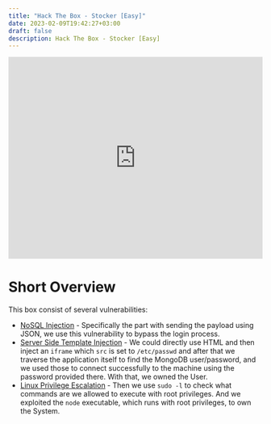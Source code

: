```yaml
---
title: "Hack The Box - Stocker [Easy]"
date: 2023-02-09T19:42:27+03:00
draft: false
description: Hack The Box - Stocker [Easy]
---
```


<iframe style="width:100%; height:400px;" src="https://www.youtube.com/embed/yUWk88U55_M" title="YouTube video player" frameborder="0" allow="accelerometer; autoplay; clipboard-write; encrypted-media; gyroscope; picture-in-picture; web-share" allowfullscreen></iframe>

# Short Overview

This box consist of several vulnerabilities:
* [NoSQL Injection](https://book.hacktricks.xyz/pentesting-web/nosql-injection) - Specifically the part with sending the payload using JSON, we use this vulnerability to bypass the login process.
* [Server Side Template Injection](https://book.hacktricks.xyz/pentesting-web/ssti-server-side-template-injection) - We could directly use HTML and then inject an `iframe` which `src` is set to `/etc/passwd` and after that we traverse the application itself to find the MongoDB user/password, and we used those to connect successfully to the machine using the password provided there. With that, we owned the User.
* [Linux Privilege Escalation](https://book.hacktricks.xyz/linux-hardening/privilege-escalation) - Then we use `sudo -l` to check what commands are we allowed to execute with root privileges. And we exploited the `node` executable, which runs with root privileges, to own the System.
